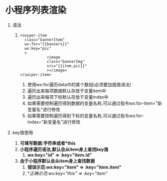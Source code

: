 # 小程序列表渲染

1. 语法

   1. ```
      <swiper-item 
        class="bannerItem"
        wx:for="{{banners}}"
        wx:key="pic"
        >
                  <image 
                  class="bannerImg" 
                  src="{{item.pic}}"
                  ></image>
      </swiper-item>
      ```

      1. 使用wx:for遍历data中的某个数组(必须要加插值语法)
      2. 遍历出来每项数据默认存放于变量item中
      3. 遍历出来每项下标默认存放于变量index中
      4. 如果需要控制遍历得到数据的变量名称,可以通过指令wx:for-item="新变量名"进行修改
      5. 如果需要控制遍历得到下标的变量名称,可以通过指令wx:for-index="新变量名"进行修改

2. key值使用

   1. **可填写数据:字符串或者*this**
   2. **小程序遍历语法,默认会从item身上查找key值**
      1. **wx:key="id"    =>    :key="item.id"**
   3. **由于小程序默认会从item身上查找数据**
      1. **错误示范:wx:key="item"   =>   :key="item.item"**
      2. **正确示范:wx:key="*this"   =>   :key="item"**

